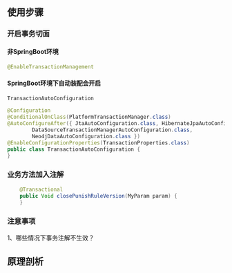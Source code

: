 
## 使用步骤
### 开启事务切面
#### 非SpringBoot环境
```java
@EnableTransactionManagement
```
#### SpringBoot环境下自动装配会开启
```java
TransactionAutoConfiguration‌

@Configuration
@ConditionalOnClass(PlatformTransactionManager.class)
@AutoConfigureAfter({ JtaAutoConfiguration.class, HibernateJpaAutoConfiguration.class,
		DataSourceTransactionManagerAutoConfiguration.class,
		Neo4jDataAutoConfiguration.class })
@EnableConfigurationProperties(TransactionProperties.class)
public class TransactionAutoConfiguration {
}
```

### 业务方法加入注解
```java
    @Transactional
    public Void closePunishRuleVersion(MyParam param) {
    }
```

### 注意事项
1、哪些情况下事务注解不生效？


## 原理剖析
